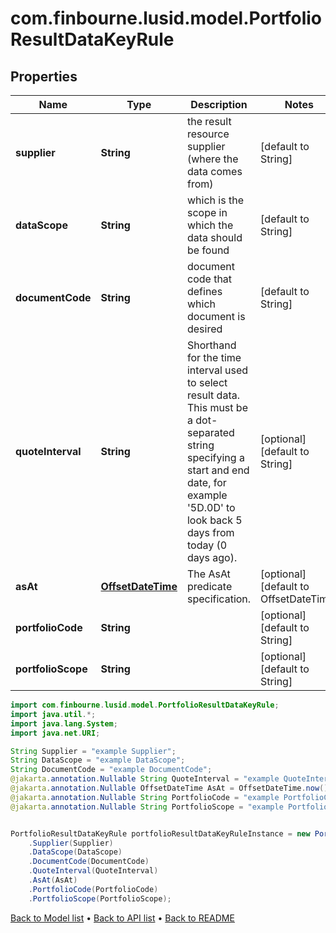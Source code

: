 # com.finbourne.lusid.model.PortfolioResultDataKeyRule

## Properties

Name | Type | Description | Notes
------------ | ------------- | ------------- | -------------
**supplier** | **String** | the result resource supplier (where the data comes from) | [default to String]
**dataScope** | **String** | which is the scope in which the data should be found | [default to String]
**documentCode** | **String** | document code that defines which document is desired | [default to String]
**quoteInterval** | **String** | Shorthand for the time interval used to select result data. This must be a dot-separated string   specifying a start and end date, for example &#39;5D.0D&#39; to look back 5 days from today (0 days ago). | [optional] [default to String]
**asAt** | [**OffsetDateTime**](OffsetDateTime.md) | The AsAt predicate specification. | [optional] [default to OffsetDateTime]
**portfolioCode** | **String** |  | [optional] [default to String]
**portfolioScope** | **String** |  | [optional] [default to String]

```java
import com.finbourne.lusid.model.PortfolioResultDataKeyRule;
import java.util.*;
import java.lang.System;
import java.net.URI;

String Supplier = "example Supplier";
String DataScope = "example DataScope";
String DocumentCode = "example DocumentCode";
@jakarta.annotation.Nullable String QuoteInterval = "example QuoteInterval";
@jakarta.annotation.Nullable OffsetDateTime AsAt = OffsetDateTime.now();
@jakarta.annotation.Nullable String PortfolioCode = "example PortfolioCode";
@jakarta.annotation.Nullable String PortfolioScope = "example PortfolioScope";


PortfolioResultDataKeyRule portfolioResultDataKeyRuleInstance = new PortfolioResultDataKeyRule()
    .Supplier(Supplier)
    .DataScope(DataScope)
    .DocumentCode(DocumentCode)
    .QuoteInterval(QuoteInterval)
    .AsAt(AsAt)
    .PortfolioCode(PortfolioCode)
    .PortfolioScope(PortfolioScope);
```


[Back to Model list](../README.md#documentation-for-models) &#8226; [Back to API list](../README.md#documentation-for-api-endpoints) &#8226; [Back to README](../README.md)

